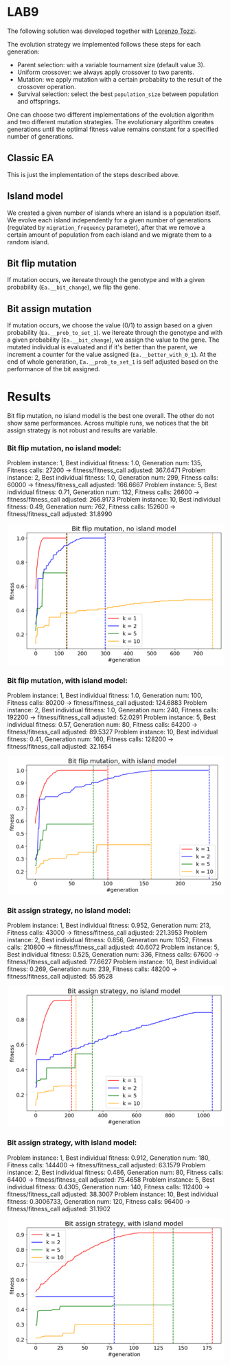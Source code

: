 # LAB9

The following solution was developed together with [Lorenzo Tozzi](https://github.com/anubis09/Computational-Intelligence).

The evolution strategy we implemented follows these steps for each generation:
- Parent selection: with a variable tournament size (default value 3).
- Uniform crossover: we always apply crossover to two parents.
- Mutation: we apply mutation with a certain probabiity to the result of the crossover operation.
- Survival selection: select the best ```population_size``` between population and offsprings.

One can choose two different implementations of the evolution algorithm and two different mutation strategies.
The evolutionary algorithm creates generations until the optimal fitness value remains constant for a specified number of generations.

## Classic EA
This is just the implementation of the steps described above.

## Island model
We created a given number of islands where an island is a population itself. We evolve each island independently for a given number of generations (regulated by ```migration_frequency``` parameter), after that we remove a certain amount of population from each island and we migrate them to a random island. 

## Bit flip mutation
If mutation occurs, we itereate through the genotype and with a given probability (```Ea.__bit_change```), we flip the gene.

## Bit assign mutation
If mutation occurs, we choose the value (0/1) to assign based on a given probability (```Ea.__prob_to_set_1```). 
we itereate through the genotype and with a given probability (```Ea.__bit_change```), we assign the value to the gene.
The mutated individual is evaluated and if it's better than the parent, we increment a counter for the value assigned (```Ea.__better_with_0_1```). 
At the end of whole generation, ```Ea.__prob_to_set_1``` is self adjusted based on the performance of the bit assigned.

# Results

Bit flip mutation, no island model is the best one overall. The other do not show same performances. 
Across multiple runs, we notices that the bit assign strategy is not robust and results are variable.

### Bit flip mutation, no island model:
Problem instance: 1, Best individual fitness: 1.0, Generation num: 135, Fitness calls: 27200 -> fitness/fitness_call adjusted: 367.6471
Problem instance: 2, Best individual fitness: 1.0, Generation num: 299, Fitness calls: 60000 -> fitness/fitness_call adjusted: 166.6667
Problem instance: 5, Best individual fitness: 0.71, Generation num: 132, Fitness calls: 26600 -> fitness/fitness_call adjusted: 266.9173
Problem instance: 10, Best individual fitness: 0.49, Generation num: 762, Fitness calls: 152600 -> fitness/fitness_call adjusted: 31.8990

![img1](https://github.com/andry2327/Computational-Intelligence/blob/main/LABS/L09/imgs/%231%20Bit%20flip%20mutation%2C%20no%20island%20model/output1.png)

### Bit flip mutation, with island model:
Problem instance: 1, Best individual fitness: 1.0, Generation num: 100, Fitness calls: 80200 -> fitness/fitness_call adjusted: 124.6883
Problem instance: 2, Best individual fitness: 1.0, Generation num: 240, Fitness calls: 192200 -> fitness/fitness_call adjusted: 52.0291
Problem instance: 5, Best individual fitness: 0.57, Generation num: 80, Fitness calls: 64200 -> fitness/fitness_call adjusted: 89.5327
Problem instance: 10, Best individual fitness: 0.41, Generation num: 160, Fitness calls: 128200 -> fitness/fitness_call adjusted: 32.1654

![img1](https://github.com/andry2327/Computational-Intelligence/blob/main/LABS/L09/imgs/%232%20Bit%20flip%20mutation%2C%20with%20island%20model/output2.png)

### Bit assign strategy, no island model:
Problem instance: 1, Best individual fitness: 0.952, Generation num: 213, Fitness calls: 43000 -> fitness/fitness_call adjusted: 221.3953
Problem instance: 2, Best individual fitness: 0.856, Generation num: 1052, Fitness calls: 210800 -> fitness/fitness_call adjusted: 40.6072
Problem instance: 5, Best individual fitness: 0.525, Generation num: 336, Fitness calls: 67600 -> fitness/fitness_call adjusted: 77.6627
Problem instance: 10, Best individual fitness: 0.269, Generation num: 239, Fitness calls: 48200 -> fitness/fitness_call adjusted: 55.9528

![img1](https://github.com/andry2327/Computational-Intelligence/blob/main/LABS/L09/imgs/%233%20Bit%20assign%20strategy%2C%20no%20island%20model/output3.png)

### Bit assign strategy, with island model:
Problem instance: 1, Best individual fitness: 0.912, Generation num: 180, Fitness calls: 144400 -> fitness/fitness_call adjusted: 63.1579
Problem instance: 2, Best individual fitness: 0.486, Generation num: 80, Fitness calls: 64400 -> fitness/fitness_call adjusted: 75.4658
Problem instance: 5, Best individual fitness: 0.4305, Generation num: 140, Fitness calls: 112400 -> fitness/fitness_call adjusted: 38.3007
Problem instance: 10, Best individual fitness: 0.3006733, Generation num: 120, Fitness calls: 96400 -> fitness/fitness_call adjusted: 31.1902

![img1](https://github.com/andry2327/Computational-Intelligence/blob/main/LABS/L09/imgs/%234%20Bit%20assign%20strategy%2C%20with%20island%20model/output4.png)


